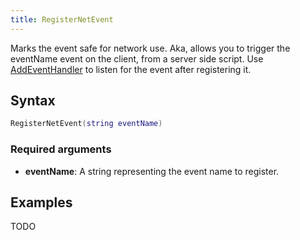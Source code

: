 ```yaml
---
title: RegisterNetEvent
---
```


<!-- alias: RegisterServerEvent for server only -->

Marks the event safe for network use. Aka, allows you to trigger the eventName event on the client, from a server side
script. Use [AddEventHandler][] to listen for the event after registering it.

Syntax
------

```lua
RegisterNetEvent(string eventName)
```

### Required arguments
- **eventName**: A string representing the event name to register.

Examples
--------

TODO

[AddEventHandler]: /scripting-reference/runtimes/lua/functions/AddEventHandler
